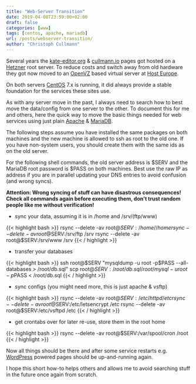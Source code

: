 ```yaml
---
title: "Web-Server Transition"
date: 2019-04-08T23:59:00+02:00
draft: false
categories: [www]
tags: [centos, apache, mariadb]
url: /posts/webserver-transition/
author: "Christoph Cullmann"
---
```


Several years the [kate-editor.org](https://kate-editor.org) & [cullmann.io](https://cullmann.io) pages got hosted on a [Hetzner](https://www.hetzner.de/) root server.
To reduce costs and switch away from old hardware they got now moved to an [OpenVZ](https://openvz.org/) based virtual server at [Host Europe](https://www.hosteurope.de).

On both servers [CentOS](https://centos.org) 7.x is running, it did always provide a stable foundation for the services these sites use.

As with any server move in the past, I always need to search how to best move the data/config from one server to the other.
To document this for me and others, here the quick way to move the basic things needed for web services using just plain [Apache](https://httpd.apache.org/) & [MariaDB](https://mariadb.org/).

The following steps assume you have installed the same packages on both machines and the new machine is allowed to ssh as root to the old one.
If you have non-system users, you should create them with the same ids as on the old server.

For the following shell commands, the old server address is $SERV and the MariaDB root password is $PASS on both machines.
Best use the raw IP as address if you are in parallel updating your DNS entries to avoid confusion (and wrong syncs).

**Attention: Wrong syncing of stuff can have disastrous consequences! Check all commands again before executing them, don't trust random people like me without verification!**

* sync your data, assuming it is in /home and /srv/(ftp/www)

{{< highlight bash >}}
rsync --delete -av root@$SERV:/home/ /home
rsync --delete -av root@$SERV:/srv/ftp /srv
rsync --delete -av root@$SERV:/srv/www /srv
{{< / highlight >}}

* transfer your databases

{{< highlight bash >}}
ssh root@$SERV "mysqldump -u root -p$PASS --all-databases > /root/db.sql"
scp root@$SERV:/root/db.sql /root/
mysql -u root -p$PASS < /root/db.sql
{{< / highlight >}}

* sync configs (you might need more, this is just apache & vsftp)

{{< highlight bash >}}
rsync --delete -av root@$SERV:/etc/httpd /etc
rsync --delete -av root@$SERV:/etc/letsencrypt /etc
rsync --delete -av root@$SERV:/etc/vsftpd /etc
{{< / highlight >}}

* get crontabs over for later re-use, store them in the root home

{{< highlight bash >}}
rsync --delete -av root@$SERV:/var/spool/cron /root
{{< / highlight >}}

Now all things should be there and after some service restarts e.g. [WordPress](https://wordpress.org/) powered pages should be up-and-running again.

I hope this short how-to helps others and allows me to avoid searching stuff in the future once again from scratch.
